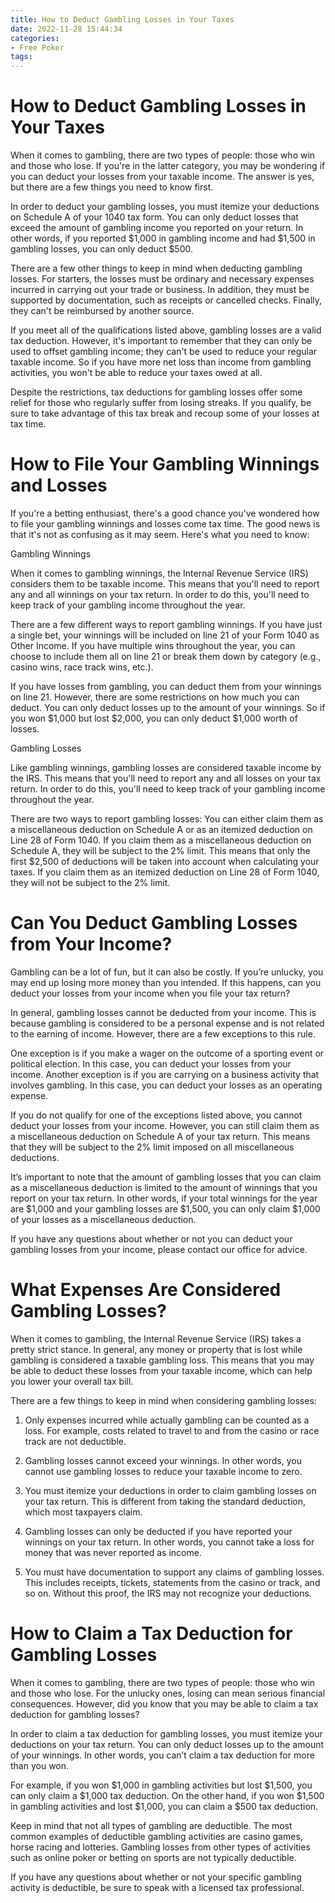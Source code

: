 ```yaml
---
title: How to Deduct Gambling Losses in Your Taxes
date: 2022-11-28 15:44:34
categories:
- Free Poker
tags:
---
```



#  How to Deduct Gambling Losses in Your Taxes

When it comes to gambling, there are two types of people: those who win and those who lose. If you're in the latter category, you may be wondering if you can deduct your losses from your taxable income. The answer is yes, but there are a few things you need to know first.

In order to deduct your gambling losses, you must itemize your deductions on Schedule A of your 1040 tax form. You can only deduct losses that exceed the amount of gambling income you reported on your return. In other words, if you reported $1,000 in gambling income and had $1,500 in gambling losses, you can only deduct $500.

There are a few other things to keep in mind when deducting gambling losses. For starters, the losses must be ordinary and necessary expenses incurred in carrying out your trade or business. In addition, they must be supported by documentation, such as receipts or cancelled checks. Finally, they can't be reimbursed by another source.

If you meet all of the qualifications listed above, gambling losses are a valid tax deduction. However, it's important to remember that they can only be used to offset gambling income; they can't be used to reduce your regular taxable income. So if you have more net loss than income from gambling activities, you won't be able to reduce your taxes owed at all.

Despite the restrictions, tax deductions for gambling losses offer some relief for those who regularly suffer from losing streaks. If you qualify, be sure to take advantage of this tax break and recoup some of your losses at tax time.

#  How to File Your Gambling Winnings and Losses

If you're a betting enthusiast, there's a good chance you've wondered how to file your gambling winnings and losses come tax time. The good news is that it's not as confusing as it may seem. Here's what you need to know:

Gambling Winnings

When it comes to gambling winnings, the Internal Revenue Service (IRS) considers them to be taxable income. This means that you'll need to report any and all winnings on your tax return. In order to do this, you'll need to keep track of your gambling income throughout the year.

There are a few different ways to report gambling winnings. If you have just a single bet, your winnings will be included on line 21 of your Form 1040 as Other Income. If you have multiple wins throughout the year, you can choose to include them all on line 21 or break them down by category (e.g., casino wins, race track wins, etc.).

If you have losses from gambling, you can deduct them from your winnings on line 21. However, there are some restrictions on how much you can deduct. You can only deduct losses up to the amount of your winnings. So if you won $1,000 but lost $2,000, you can only deduct $1,000 worth of losses.

Gambling Losses

Like gambling winnings, gambling losses are considered taxable income by the IRS. This means that you'll need to report any and all losses on your tax return. In order to do this, you'll need to keep track of your gambling income throughout the year.

There are two ways to report gambling losses: You can either claim them as a miscellaneous deduction on Schedule A or as an itemized deduction on Line 28 of Form 1040. If you claim them as a miscellaneous deduction on Schedule A, they will be subject to the 2% limit. This means that only the first $2,500 of deductions will be taken into account when calculating your taxes. If you claim them as an itemized deduction on Line 28 of Form 1040, they will not be subject to the 2% limit.

#  Can You Deduct Gambling Losses from Your Income?

Gambling can be a lot of fun, but it can also be costly. If you’re unlucky, you may end up losing more money than you intended. If this happens, can you deduct your losses from your income when you file your tax return?

In general, gambling losses cannot be deducted from your income. This is because gambling is considered to be a personal expense and is not related to the earning of income. However, there are a few exceptions to this rule.

One exception is if you make a wager on the outcome of a sporting event or political election. In this case, you can deduct your losses from your income. Another exception is if you are carrying on a business activity that involves gambling. In this case, you can deduct your losses as an operating expense.

If you do not qualify for one of the exceptions listed above, you cannot deduct your losses from your income. However, you can still claim them as a miscellaneous deduction on Schedule A of your tax return. This means that they will be subject to the 2% limit imposed on all miscellaneous deductions.

It’s important to note that the amount of gambling losses that you can claim as a miscellaneous deduction is limited to the amount of winnings that you report on your tax return. In other words, if your total winnings for the year are $1,000 and your gambling losses are $1,500, you can only claim $1,000 of your losses as a miscellaneous deduction.

If you have any questions about whether or not you can deduct your gambling losses from your income, please contact our office for advice.

#  What Expenses Are Considered Gambling Losses?

When it comes to gambling, the Internal Revenue Service (IRS) takes a pretty strict stance. In general, any money or property that is lost while gambling is considered a taxable gambling loss. This means that you may be able to deduct these losses from your taxable income, which can help you lower your overall tax bill.

There are a few things to keep in mind when considering gambling losses:

1. Only expenses incurred while actually gambling can be counted as a loss. For example, costs related to travel to and from the casino or race track are not deductible.

2. Gambling losses cannot exceed your winnings. In other words, you cannot use gambling losses to reduce your taxable income to zero.

3. You must itemize your deductions in order to claim gambling losses on your tax return. This is different from taking the standard deduction, which most taxpayers claim.

4. Gambling losses can only be deducted if you have reported your winnings on your tax return. In other words, you cannot take a loss for money that was never reported as income.

5. You must have documentation to support any claims of gambling losses. This includes receipts, tickets, statements from the casino or track, and so on. Without this proof, the IRS may not recognize your deductions.

#  How to Claim a Tax Deduction for Gambling Losses

When it comes to gambling, there are two types of people: those who win and those who lose. For the unlucky ones, losing can mean serious financial consequences. However, did you know that you may be able to claim a tax deduction for gambling losses?

In order to claim a tax deduction for gambling losses, you must itemize your deductions on your tax return. You can only deduct losses up to the amount of your winnings. In other words, you can’t claim a tax deduction for more than you won.

For example, if you won $1,000 in gambling activities but lost $1,500, you can only claim a $1,000 tax deduction. On the other hand, if you won $1,500 in gambling activities and lost $1,000, you can claim a $500 tax deduction.

Keep in mind that not all types of gambling are deductible. The most common examples of deductible gambling activities are casino games, horse racing and lotteries. Gambling losses from other types of activities such as online poker or betting on sports are not typically deductible.

If you have any questions about whether or not your specific gambling activity is deductible, be sure to speak with a licensed tax professional.